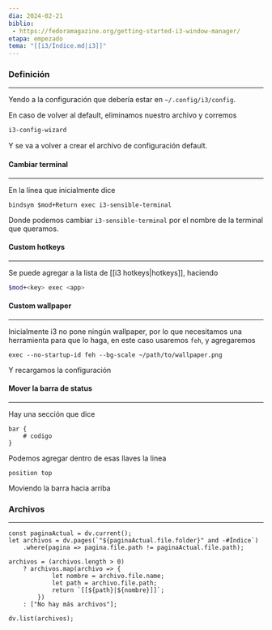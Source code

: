 ```yaml
---
dia: 2024-02-21
biblio:
 - https://fedoramagazine.org/getting-started-i3-window-manager/
etapa: empezado
tema: "[[i3/Índice.md|i3]]"
---
```

### Definición
---
Yendo a la configuración que debería estar en `~/.config/i3/config`.

En caso de volver al default, eliminamos nuestro archivo y corremos 
```bash 
i3-config-wizard
```

Y se va a volver a crear el archivo de configuración default.

#### Cambiar terminal
---
En la línea que inicialmente dice 
```shell
bindsym $mod+Return exec i3-sensible-terminal
```

Donde podemos cambiar `i3-sensible-terminal` por el nombre de la terminal que queramos.

#### Custom hotkeys
---
Se puede agregar a la lista de [[i3 hotkeys|hotkeys]], haciendo 
```bash
$mod+<key> exec <app>
```

#### Custom wallpaper
---
Inicialmente i3 no pone ningún wallpaper, por lo que necesitamos una herramienta para que lo haga, en este caso usaremos `feh`, y agregaremos 

```shell
exec --no-startup-id feh --bg-scale ~/path/to/wallpaper.png
```

Y recargamos la configuración

#### Mover la barra de status
---
Hay una sección que dice 
```shell
bar {
	# codigo
}
```

Podemos agregar dentro de esas llaves la linea
```shell
position top
```

Moviendo la barra hacia arriba



### Archivos
---
```dataviewjs 
const paginaActual = dv.current();
let archivos = dv.pages(`"${paginaActual.file.folder}" and -#Índice`)
	.where(pagina => pagina.file.path != paginaActual.file.path);

archivos = (archivos.length > 0) 
	? archivos.map(archivo => {
			let nombre = archivo.file.name;
			let path = archivo.file.path;
			return `[[${path}|${nombre}]]`;
		}) 
	: ["No hay más archivos"];

dv.list(archivos);	
```